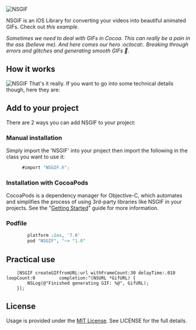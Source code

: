![NSGIF](https://dl.dropboxusercontent.com/s/0rq3fr0dtpvwd4h/NSGIF-header.png?dl=0)

NSGIF is an iOS Library for converting your videos into beautiful animated GIFs.
Check out _this example_. 

_Sometimes we need to deal with GIFs in Cocoa. This can really be a pain in the ass (believe me). And here comes our hero :octocat:. Breaking through errors and glitches and generating smooth GIFs :dash:._

## How it works
![NSGIF](https://dl.dropboxusercontent.com/s/nsh0s1shh9fbqpu/NSGIF-HIW.png?dl=0)
That's it really. If you want to go into some technical details though, here they are:

## Add to your project
 
There are 2 ways you can add NSGIF to your project:
 
### Manual installation
 
 Simply import the 'NSGIF' into your project then import the following in the class you want to use it: 
 ```objective-c
       #import "NSGIF.h";
 ```      
### Installation with CocoaPods

CocoaPods is a dependency manager for Objective-C, which automates and simplifies the process of using 3rd-party libraries like NSGIF in your projects. See the "[Getting Started](http://guides.cocoapods.org/syntax/podfile.html)" guide for more information.

### Podfile
```ruby
        platform :ios, '7.0'
        pod "NSGIF", "~> "1.0"
```

## Practical use

		[NSGIF createGIFfromURL:url withFrameCount:30 delayTime:.010 loopCount:0 		 completion:^(NSURL *GifURL) {
            NSLog(@"Finished generating GIF: %@", GifURL);
        }];

## License
Usage is provided under the [MIT License](http://http//opensource.org/licenses/mit-license.php). See LICENSE for the full details.



